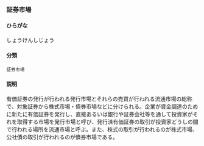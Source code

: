<div style="display:none;">

## [あ行](securities-terms?id=あ行)
## [か行](securities-terms?id=か行)
## [さ行](securities-terms?id=さ行)

</div>

### 証券市場

#### ひらがな

しょうけんしじょう

#### 分類

`証券市場`

#### 説明

有価証券の発行が行われる発行市場とそれらの売買が行われる流通市場の総称で、対象証券から株式市場・債券市場などに分けられる。企業が資金調達のために新たに有価証券を発行し、直接あるいは銀行や証券会社等を通して投資家がそれを取得する市場を発行市場と呼び、発行済有価証券の取引が投資家どうしの間で行われる場所を流通市場と呼ぶ。また、株式の取引が行われるのが株式市場、公社債の取引が行われるのが債券市場である。

<div style="display:none;">

## [た行](securities-terms?id=た行)
## [な行](securities-terms?id=な行)
## [は行](securities-terms?id=は行)
## [ま行](securities-terms?id=ま行)
## [や行](securities-terms?id=や行)
## [ら行](securities-terms?id=ら行)
## [わ行](securities-terms?id=わ行)
## [英数字・記号](securities-terms?id=英数字・記号)

</div>


